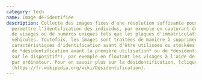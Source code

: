 ```yaml
---
category: tech
name: Image dé-identifiée
description: Collecte des images fixes d'une résolution suffisante pour
  permettre l'identification des individus, par exemple en capturant des images
  de visages ou de numéros uniques tels que les plaques d'immatriculation des
  véhicules. Toutefois, les images sont traitées de manière à supprimer les
  caractéristiques d'identification avant d'être utilisées ou stockées (on parle
  de *désidentification avant la première utilisation* ou de *désidentification
  sur le dispositif*), par exemple en floutant les visages à l'aide de la vision
  par ordinateur. Pour en savoir plus sur la désidentification, [cliquez ici]
  (https://fr.wikipedia.org/wiki/Désidentification).
---
```


